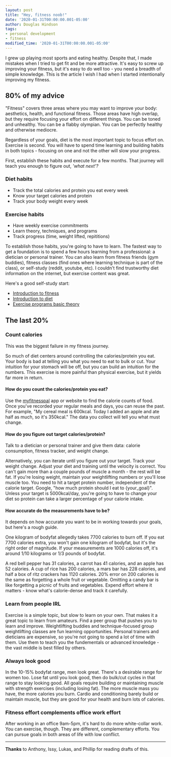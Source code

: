 ```yaml
---
layout: post
title: "Hey, fitness noob!"
date: '2020-01-31T00:00:00.001-05:00'
author: Douglas Hindson
tags: 
- personal development
- fitness
modified_time: '2020-01-31T00:00:00.001-05:00'
---
```


I grew up playing most sports and eating healthy. Despite that, I made mistakes when I tried to get fit and be more attractive. It's easy to screw up improving your fitness, but it's easy to do well too - you need a breadth of simple knowledge. This is the article I wish I had when I started intentionally improving my fitness.

## 80% of my advice

"Fitness" covers three areas where you may want to improve your body: aesthetics, health, and functional fitness. Those areas have high overlap, but they require focusing your effort on different things. You can be toned and unhealthy. You can be a flabby olympian. You can be perfectly healthy and otherwise mediocre.

Regardless of your goals, diet is the most important topic to focus effort on. Exercise is second. You will have to spend time learning and building habits in both topics - focusing on one and not the other will slow your progress. 

First, establish these habits and execute for a few months. That journey will teach you enough to figure out, *'what next'?*

### Diet habits

* Track the total calories and protein you eat every week
* Know your target calories and protein
* Track your body weight every week

### Exercise habits

* Have weekly exercise commitments
* Learn theory, techniques, and programs
* Track progress (time, weight lifted, repititions)

To establish those habits, you're going to have to learn. The fastest way to get a foundation is to spend a few hours learning from a professional: a dietician or personal trainer. You can also learn from fitness friends (gym buddies), fitness classes (find ones where learning technique is part of the class), or self-study (reddit, youtube, etc). I couldn't find trustworthy diet information on the internet, but exercise content was great.

Here's a good self-study start:

* [Introduction to fitness](https://thefitness.wiki/getting-started-with-fitness/)
* [Introduction to diet](https://thefitness.wiki/improving-your-diet/)
* [Exercise programs basic theory](https://www.youtube.com/playlist?list=PLp4G6oBUcv8yxB4H2Y7IdOjst78R9UmCg)

## The last 20%

### Count calories

This was the biggest failure in my fitness journey.

So much of diet centers around controlling the calories/protein you eat. Your body is bad at telling you what you need to eat to bulk or cut. Your intuition for your stomach will be off, but you can build an intuition for the numbers. This exercise is more painful than physical exercise, but it yields far more in return.

#### How do you count the calories/protein you eat?

Use the [myfitnesspal](https://www.myfitnesspal.com/food/search) app or website to find the calorie counts of food. Once you've recorded your regular meals and days, you can reuse the past. For example, "My cereal meal is 600kcal. Today I added an apple and ate half as much, so it's 350kcal." The data you collect will tell you what must change.

#### How do you figure out target calories/protein?

Talk to a dietician or personal trainer and give them data: calorie consumption, fitness tracker, and weight change. 

Alternatively, you can iterate until you figure out your target. Track your weight change. Adjust your diet and training until the velocity is correct. You can't gain more than a couple pounds of muscle a month - the rest will be fat. If you're losing weight, maintain your weightlifting numbers or you'll lose muscle too. You need to hit a target protein number, independent of the calorie target. Google, "how much protein should I eat to {your_goal}". Unless your target is 5000kcal/day, you're going to have to change your diet so protein can take a larger percentage of your calorie intake.

#### How accurate do the measurements have to be?

It depends on how accurate you want to be in working towards your goals, but here's a rough guide.

One kilogram of bodyfat allegedly takes 7700 calories to burn off. If you eat 7700 calories extra, you won't gain one kilogram of bodyfat, but it's the right order of magnitude. If your measurements are 1000 calories off, it's around 1/10 kilograms or 1/3 pounds of bodyfat.

A red bell pepper has 31 calories, a carrot has 41 calories, and an apple has 52 calories. A cup of rice has 200 calories, a mars bar has 228 calories, and half a box of ritz crackers has 1120 calories. 20% error on 200 calories is the same as forgetting a whole fruit or vegetable. Omitting a candy bar is like forgetting a picnic of fruits and vegetables. Expend effort where it matters - know what's calorie-dense and track it carefully.

### Learn from people IRL

Exercise is a simple topic, but slow to learn on your own. That makes it a great topic to learn from amateurs. Find a peer group that pushes you to learn and improve. Weightlifting buddies and technique-focused group weightlifting classes are fun learning opportunities. Personal trainers and dieticians are expensive, so you're not going to spend a lot of time with them. Use them to teach you the fundementals or advanced knowledge - the vast middle is best filled by others.

### Always look good

In the 10-15% bodyfat range, men look great. There's a desirable range for women too. Lose fat until you look good, then do bulk/cut cycles in that range to stay looking good. All goals require building or maintaining muscle with strength exercises (including losing fat). The more muscle mass you have, the more calories you burn. Cardio and conditioning barely build or maintain muscle, but they are good for your health and burn lots of calories.

### Fitness effort complements office work effort

After working in an office 9am-5pm, it's hard to do more white-collar work. You can exercise, though. They are different, complementary efforts. You can pursue goals in both areas of life with low conflict.

---

**Thanks** to Anthony, Issy, Lukas, and Phillip for reading drafts of this.